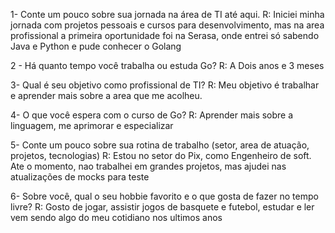 1- Conte um pouco sobre sua jornada na área de TI até aqui. R: Iniciei minha jornada com projetos pessoais e cursos para desenvolvimento, mas na area profissional a primeira oportunidade foi na Serasa, onde entrei só sabendo Java e Python e pude conhecer o Golang

2 - Há quanto tempo você trabalha ou estuda Go? R: A Dois anos e 3 meses

3- Qual é seu objetivo como profissional de TI? R: Meu objetivo é trabalhar e aprender mais sobre a area que me acolheu.

4- O que você espera com o curso de Go? R: Aprender mais sobre a linguagem, me aprimorar e especializar

5- Conte um pouco sobre sua rotina de trabalho (setor, area de atuação, projetos, tecnologias) R: Estou no setor do Pix, como Engenheiro de soft. Ate o momento, nao trabalhei em grandes projetos, mas ajudei nas atualizações de mocks para teste

6- Sobre você, qual o seu hobbie favorito e o que gosta de fazer no tempo livre? R: Gosto de jogar, assistir jogos de basquete e futebol, estudar e ler vem sendo algo do meu cotidiano nos ultimos anos